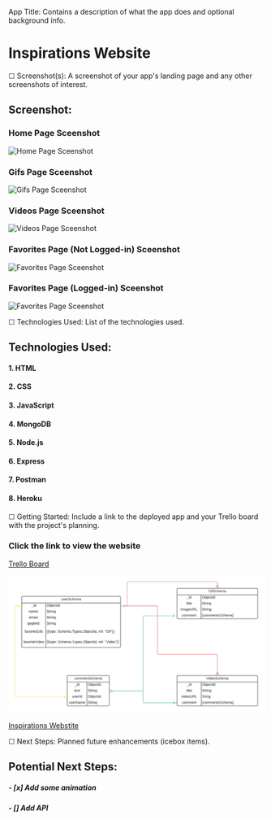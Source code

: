  App Title: Contains a description of what the app does and optional background info.

 # **Inspirations Website**

☐ Screenshot(s): A screenshot of your app's landing page and any other screenshots of interest.

## Screenshot:

### Home Page Sceenshot
![Home Page Sceenshot]()

### Gifs Page Sceenshot
![Gifs Page Sceenshot]()

### Videos Page Sceenshot
![Videos Page Sceenshot]()

### Favorites Page (Not Logged-in) Sceenshot
![Favorites Page Sceenshot]()

### Favorites Page (Logged-in) Sceenshot
![Favorites Page Sceenshot]()

☐ Technologies Used: List of the technologies used.
## Technologies Used: 

#### 1. HTML
#### 2. CSS
#### 3. JavaScript
#### 4. MongoDB
#### 5. Node.js
#### 6. Express
#### 7. Postman
#### 8. Heroku



☐ Getting Started: Include a link to the deployed app and your Trello board with the project's planning.

### Click the link to view the website
[Trello Board](https://trello.com/b/Mq3Qp8RD)

![ERD](wireframe-previews/erd/ga-project-2.png)

[Inspirations Webstite]() 


☐ Next Steps: Planned future enhancements (icebox items).
## Potential Next Steps: 

##### - [x] Add some animation
##### - [] Add API
